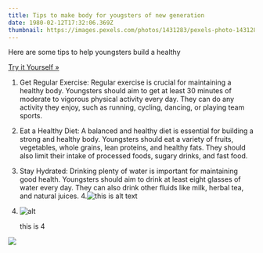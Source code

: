 ```yaml
---
title: Tips to make body for yougsters of new generation
date: 1980-02-12T17:32:06.369Z
thumbnail: https://images.pexels.com/photos/1431283/pexels-photo-1431283.jpeg?auto=compress&cs=tinysrgb&w=600
---
```

<!--StartFragment-->

Here are some tips to help youngsters build a healthy

[Try it Yourself »](https://www.w3schools.com/tags/tryit.asp?filename=tryhtml_image_test)

<!--StartFragment-->

1. Get Regular Exercise: Regular exercise is crucial for maintaining a healthy body. Youngsters should aim to get at least 30 minutes of moderate to vigorous physical activity every day. They can do any activity they enjoy, such as running, cycling, dancing, or playing team sports.
2. Eat a Healthy Diet: A balanced and healthy diet is essential for building a strong and healthy body. Youngsters should eat a variety of fruits, vegetables, whole grains, lean proteins, and healthy fats. They should also limit their intake of processed foods, sugary drinks, and fast food.
3. Stay Hydrated: Drinking plenty of water is important for maintaining good health. Youngsters should aim to drink at least eight glasses of water every day. They can also drink other fluids like milk, herbal tea, and natural juices. 4.![this is  alt text](https://external-content.duckduckgo.com/iu/?u=https%3A%2F%2Ftse3.mm.bing.net%2Fth%3Fid%3DOIP.hRPQWExY1-WaMhSJKWJGbAHaE8%26pid%3DApi&f=1&ipt=309e3e2dea46877eb14ae86d4e1e54e549cda218417ea00bc9ad7de26e0cff6c&ipo=images "alt text")
4. ![alt ](/img/1200px-whio_blue_duck_at_staglands_akatarawa_new_zealand.jpg "alt")

   t﻿his is 4

<!--EndFragment-->

 ![](https://external-content.duckduckgo.com/iu/?u=https%3A%2F%2Ftse3.mm.bing.net%2Fth%3Fid%3DOIP.hRPQWExY1-WaMhSJKWJGbAHaE8%26pid%3DApi&f=1&ipt=309e3e2dea46877eb14ae86d4e1e54e549cda218417ea00bc9ad7de26e0cff6c&ipo=images)

<!--EndFragment-->